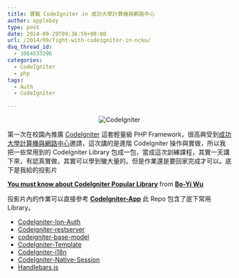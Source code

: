 ```yaml
---
title: 實戰 CodeIgniter in 成功大學計算機與網路中心
author: appleboy
type: post
date: 2014-09-29T09:36:59+00:00
url: /2014/09/fight-with-codeigniter-in-ncku/
dsq_thread_id:
  - 3064533296
categories:
  - CodeIgniter
  - php
tags:
  - Auth
  - CodeIgniter

---
```

<div style="margin: 0 auto; text-align:center">
  <img src="https://i1.wp.com/farm5.static.flickr.com/4139/4928689646_4309e16e13_o.png?w=840&#038;ssl=1" alt="CodeIgniter" data-recalc-dims="1" />
</div>

第一次在校園內推廣 [CodeIgniter][1] 這套輕量級 PHP Framework，很高興受到[成功大學計算機與網路中心][2]邀請，這次講的是進階 CodeIgniter 操作與實做，所以我把一些常用到的 CodeIgniter Library 包成一包，當成這次訓練課程，其實一天講下來，有認真實做，其實可以學到蠻大量的。但是作業還是要回家完成才可以。底下是我給的投影片

<!--more-->

<div style="margin-bottom:5px">
  <strong> <a href="https://www.slideshare.net/appleboy/codeigniter-popular-library-you-must-be-know" title="You must know about CodeIgniter Popular Library" target="_blank">You must know about CodeIgniter Popular Library</a> </strong> from <strong><a href="http://www.slideshare.net/appleboy" target="_blank">Bo-Yi Wu</a></strong>
</div>

投影片內的作業可以直接參考 **[CodeIgniter-App][3]** 此 Repo 包含了底下常用 Library。

  * [CodeIgniter-Ion-Auth][4]
  * [Codeigniter-restserver][5]
  * [codeigniter-base-model][6]
  * [CodeIgniter-Template][7]
  * [CodeIgniter-i18n][8]
  * [CodeIgniter-Native-Session][9]
  * [Handlebars.js][10]

 [1]: http://www.codeigniter.org.tw/
 [2]: http://cc.ncku.edu.tw/bin/home.php
 [3]: https://github.com/appleboy/CodeIgniter-App
 [4]: https://github.com/benedmunds/CodeIgniter-Ion-Auth
 [5]: https://github.com/chriskacerguis/codeigniter-restserver
 [6]: https://github.com/jamierumbelow/codeigniter-base-model
 [7]: https://github.com/appleboy/CodeIgniter-Template
 [8]: https://github.com/appleboy/CodeIgniter-i18n
 [9]: https://github.com/appleboy/CodeIgniter-Native-Session
 [10]: http://handlebarsjs.com/